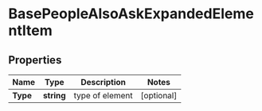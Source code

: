 # BasePeopleAlsoAskExpandedElementItem


## Properties

| Name | Type | Description | Notes |
|------------ | ------------- | ------------- | -------------|
**Type** | **string** | type of element |[optional]|